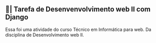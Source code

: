 ## 📑| Tarefa de Desenvenvolvimento web II com Django

  Essa foi uma atividade do curso Técnico em Informática para web. Da disciplina de Desenvolvimento web II.  
 
